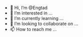 - 👋 Hi, I’m @Engtad
- 👀 I’m interested in ...
- 🌱 I’m currently learning ...
- 💞️ I’m looking to collaborate on ...
- 📫 How to reach me ...

<!---
Engtad/Engtad is a ✨ special ✨ repository because its `README.md` (this file) appears on your GitHub profile.
You can click the Preview link to take a look at your changes.
--->
